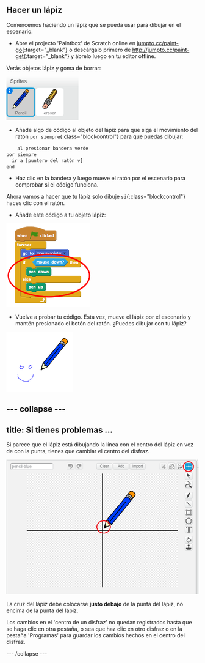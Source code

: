 ## Hacer un lápiz

Comencemos haciendo un lápiz que se pueda usar para dibujar en el escenario.

+ Abre el projecto 'Paintbox' de Scratch online en [jumpto.cc/paint-go](http://jumpto.cc/paint-go){:target="_blank"} o descárgalo primero de <http://jumpto.cc/paint-get>{:target="_blank"} y ábrelo luego en tu editor offline.

Verás objetos lápiz y goma de borrar:

![Captura de pantalla](images/paint-starter.png)

+ Añade algo de código al objeto del lápiz para que siga el movimiento del ratón `por siempre`{:class="blockcontrol"} para que puedas dibujar:

```blocks
    al presionar bandera verde
por siempre 
  ir a [puntero del ratón v]
end
```

+ Haz clic en la bandera y luego mueve el ratón por el escenario para comprobar si el código funciona.

Ahora vamos a hacer que tu lápiz solo dibuje `si`{:class="blockcontrol"} haces clic con el ratón.

+ Añade este código a tu objeto lápiz:

![Captura de pantalla](images/paint-pencil-draw-code.png)

+ Vuelve a probar tu código. Esta vez, mueve el lápiz por el escenario y mantén presionado el botón del ratón. ¿Puedes dibujar con tu lápiz?

![Captura de pantalla](images/paint-draw.png)

## \--- collapse \---

## title: Si tienes problemas ...

Si parece que el lápiz está dibujando la línea con el centro del lápiz en vez de con la punta, tienes que cambiar el centro del disfraz.

![Centro del disfraz](images/costume-center.png)

La cruz del lápiz debe colocarse **justo debajo** de la punta del lápiz, no encima de la punta del lápiz.

Los cambios en el 'centro de un disfraz' no quedan registrados hasta que se haga clic en otra pestaña, o sea que haz clic en otro disfraz o en la pestaña 'Programas' para guardar los cambios hechos en el centro del disfraz.

\--- /collapse \---